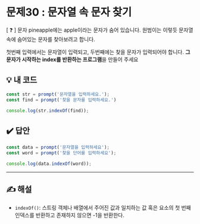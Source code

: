 # 문제30 : 문자열 속 문자 찾기

[ ❓ ] 문자 pineapple에는 apple이라는 문자가 숨어 있습니다. 원범이는 이렇듯 문자열 속에 숨어있는 문자를 찾아보려고 합니다.

첫번째 입력에서는 문자열이 입력되고, 두번째에는 찾을 문자가 입력되어야 합니다.
**그 문자가 시작하는 index를 반환하는 프로그램**을 만들어 주세요


## 💡 내 코드
```js
const str = prompt('문자열을 입력하세요.');
const find = prompt('찾을 문자를 입력하세요.')

console.log(str.indexOf(find));
```


## ✔️ 답안
```js
const data = prompt('문자열을 입력하세요');
const word = prompt('찾을 단어를 입력하세요');

console.log(data.indexOf(word)); 
```



---
## ✍️ 해설
- `indexOf()`: 스트링 객체나 배열에서 주어진 값과 일치하는 값 혹은 요소의 첫 번째 인덱스를 반환하고 존재하지 않으면 -1을 반환한다. 




